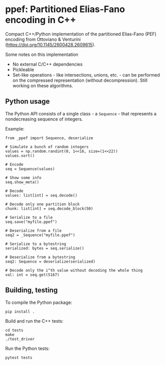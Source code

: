 # ppef: Partitioned Elias-Fano encoding in C++

Compact C++/Python implementation of the partitioned Elias-Fano (PEF) encoding from Ottoviano & Venturini (https://doi.org/10.1145/2600428.2609615).

Some notes on this implementation
 - No external C/C++ dependencies
 - Pickleable
 - Set-like operations - like intersections, unions, etc. - can be performed on the compressed representation (without decompression). Still working on these algorithms.

## Python usage

The Python API consists of a single class - a `Sequence` - that represents a nondecreasing sequence of integers.

Example:
```
from _ppef import Sequence, deserialize

# Simulate a bunch of random integers
values = np.random.randint(0, 1<<16, size=(1<<22))
values.sort()

# Encode
seq = Sequence(values)

# Show some info
seq.show_meta()

# Decode
values: list[int] = seq.decode()

# Decode only one partition block
chunk: list[int] = seq.decode_block(50)

# Serialize to a file
seq.save("myfile.ppef")

# Deserialize from a file
seq2 = _Sequence("myfile.ppef")

# Serialize to a bytestring
serialized: bytes = seq.serialize()

# Deserialize from a bytestring
seq2: Sequence = deserialize(serialized)

# Decode only the i^th value without decoding the whole thing
val: int = seq.get(5167)
```

## Building, testing

To compile the Python package:
```
pip install .
```

Build and run the C++ tests:
```
cd tests
make
./test_driver
```

Run the Python tests:
```
pytest tests
```
